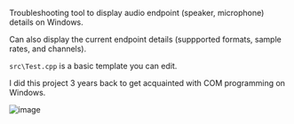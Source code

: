 Troubleshooting tool to display audio endpoint (speaker, microphone) details on Windows.

Can also display the current endpoint details (suppported formats, sample rates, and channels).

`src\Test.cpp` is a basic template you can edit.

I did this project 3 years back to get acquainted with COM programming on Windows.

![image](https://github.com/user-attachments/assets/638763be-b8fe-4697-980e-7c7f1489bdca)
